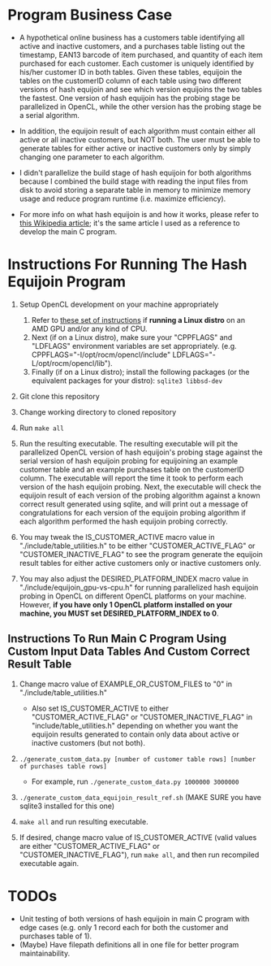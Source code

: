 
# Program Business Case

  - A hypothetical online business has a customers table identifying all active and inactive customers,
    and a purchases table listing out the timestamp, EAN13 barcode of item purchased, and quantity of
    each item purchased for each customer.  Each customer is uniquely identified by his/her customer ID
    in both tables.  Given these tables, equijoin the tables on the customerID column of each table
    using two different versions of hash equijoin and see which version equijoins the two tables the
    fastest.  One version of hash equijoin has the probing stage be parallelized in OpenCL, while the
    other version has the probing stage be a serial algorithm.

  - In addition, the equijoin result of each algorithm must contain either all active or all inactive
    customers, but NOT both.  The user must be able to generate tables for either active or inactive
    customers only by simply changing one parameter to each algorithm.

  - I didn't parallelize the build stage of hash equijoin for both algorithms because I combined the build
    stage with reading the input files from disk to avoid storing a separate table in memory to minimize
    memory usage and reduce program runtime (i.e. maximize efficiency).

  - For more info on what hash equijoin is and how it works, please refer to [this Wikipedia article](https://en.wikipedia.org/wiki/Hash_join#Classic_hash_join); it's the same article I used as a reference to develop the main C program.

# Instructions For Running The Hash Equijoin Program

1. Setup OpenCL development on your machine appropriately
   1. Refer to [these set of instructions](https://github.com/tedliosu/opencl_install_instructions)
       if **running a Linux distro** on an AMD GPU and/or any kind of CPU.
   2. Next (if on a Linux distro), make sure your "CPPFLAGS" and
       "LDFLAGS" environment variables are set appropriately. (e.g.
       CPPFLAGS="-I/opt/rocm/opencl/include" LDFLAGS="-L/opt/rocm/opencl/lib").
   3. Finally (if on a Linux distro); install the following packages (or the equivalent
        packages for your distro):
        `sqlite3 libbsd-dev`

2. Git clone this repository

3. Change working directory to cloned repository

4. Run `make all`

5. Run the resulting executable. The resulting executable will pit the parallelized OpenCL version of hash
   equijoin's probing stage against the serial version of hash equijoin probing for equijoining an example
   customer table and an example purchases table on the customerID column. The executable will report the
   time it took to perform each version of the hash equijoin probing.  Next, the executable will check the
   equijoin result of each version of the probing algorithm against a known correct result generated using
   sqlite, and will print out a message of congratulations for each version of the equijoin probing
   algorithm if each algorithm performed the hash equijoin probing correctly.

6. You may tweak the IS_CUSTOMER_ACTIVE macro value in "./include/table_utilities.h" to be either
   "CUSTOMER_ACTIVE_FLAG" or "CUSTOMER_INACTIVE_FLAG" to see the program generate the equijoin result
   tables for either active customers only or inactive customers only.

7. You may also adjust the DESIRED_PLATFORM_INDEX macro value in "./include/equijoin_gpu-vs-cpu.h" for
   running parallelized hash equijoin probing in OpenCL on different OpenCL platforms on your machine.
   However, **if you have only 1 OpenCL platform installed on your machine, you MUST set
   DESIRED_PLATFORM_INDEX to 0**.

## Instructions To Run Main C Program Using Custom Input Data Tables And Custom Correct Result Table ##

1. Change macro value of EXAMPLE_OR_CUSTOM_FILES to "0" in "./include/table_utilities.h"
    - Also set IS_CUSTOMER_ACTIVE to either "CUSTOMER_ACTIVE_FLAG" or "CUSTOMER_INACTIVE_FLAG" in
      "include/table_utilities.h" depending on whether you want the equijoin results generated
      to contain only data about active or inactive customers (but not both).

2. `./generate_custom_data.py [number of customer table rows] [number of purchases table rows]`
    - For example, run `./generate_custom_data.py 1000000 3000000`

3. `./generate_custom_data_equijoin_result_ref.sh` (MAKE SURE you have sqlite3 installed for this one)
 
4. `make all` and run resulting executable.

5. If desired, change macro value of IS_CUSTOMER_ACTIVE (valid values are either "CUSTOMER_ACTIVE_FLAG"
   or "CUSTOMER_INACTIVE_FLAG"), run `make all`, and then run recompiled executable again.

# TODOs

 - Unit testing of both versions of hash equijoin in main C program with edge cases (e.g. only 1 record each
    for both the customer and purchases table of 1).
 - (Maybe) Have filepath definitions all in one file for better program maintainability.

